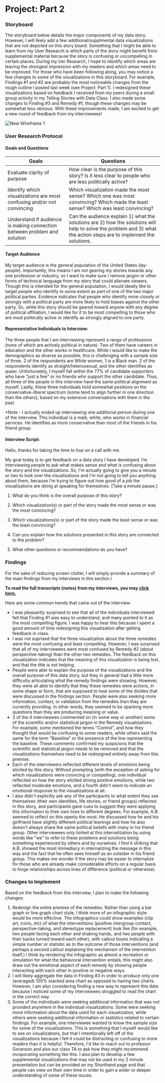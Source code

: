 # Project: Part 2

### Storyboard

The storyboard below details the major components of my data story. However, I will likely add a few additional/supplmental data visualizations that are not depicted on this story board. Something that I might be able to learn from my User Research is which parts of the story might benefit from supplemental material because the story is confusing or uncompelling in certain places. During my Uer Research, I hope to identify which areas are leaving the strongest impression with my readers and which areas need to be improved. For those who have been following along, you may notice a few changes to some of the visualizations in this storyboard. For example, Findings #1 and #2 are probably the most noticeable changes from the rough outline I posted last week (see Project: Part 1). I redesigned these visualizations based on feedback I received from my peers during a small group activity in my Telling Stories with Data Class. I also made some changes to Finding #3 and Remedy #1, though these changes may be somewhat less obvious. With these improvements made, I am excited to get a new round of feedback from my interviewees!

![New Wireframe 1](https://user-images.githubusercontent.com/70919897/95268854-247e1200-0806-11eb-8ee0-831200f6e14a.png)


### User Research Protocol
#### Goals and Questions

| Goals | Questions |
| --- | --- |
|Evaluate clarity of purpose |	How clear is the purpose of this story? Is it less clear to people who are less politically active? |
|Identify which visualizations are most confusing and/or not convincing | Which visualization made the most sense? Which one was most convincing? Which made the least sense? Which was least convincing? |
|Understand if audience is making connection between problem and solution | Can the audience explain 1) what the solutions are 2) how the solutions will help to solve the problem and 3) what the action steps are to implement the solutions. |

#### Target Audience
My target audience is the general population of the United States (lay-people). Importantly, this means I am not gearing my stories towards any one profession or industry, so I want to make sure I remove jargon or other forms of technical language from my story that could alienate viewers. Though this is intended for the general population, I would ideally like to target people who identify to some extent as part of one of the two major political parties. Evidence indicates that people who identify more closely or strongly with a political party are more likely to hold biases against the other party. So, while this story should be geared toward anyone with any degree of political affiliation, I would like for it to be most compelling to those who are most politically active or identify as strongly aligned to one party.

#### Representative Individuals to Interview:
The three people that I am interviewing represent a range of professions (none of which are actively political in nature). Two of them have careers in education and the other works in healthcare. While I would like to make the demographics as diverse as possible, this is challenging with a sample size of three. 2 of the respondents are White women, 1 is a Black man. 2 of the respondents identify as straight/heterosexual, and the other identifies as queer. Unfortunately, I myself fall within the 77% of candidate supporters who have “just a few” or no friends who support the other candidate. Thus, all three of the people in this interview have the same political alignment as myself. Lastly, these three individuals hold somewhat positions on the conservative-liberal spectrum (some tend to align further in one direction than the others), based on my extensive conversations with them in the past.

*Note - I actually ended up interviewing one additional person during one of the interview. This individual is a male, white, who works in financial services. He identifies as more conservative than most of the friends in his friend group.

#### Interview Script:
Hello, thanks for taking the time to hop on a call with me.

My goal today is to get feedback on a data story I have developed. I’m interviewing people to ask what makes sense and what is confusing about the story and the visualizations. So, I'm actually going to give you a minute or two to look over the visualizations and I'm not going to tell you anything about them, because I'm trying to figure out how good of a job the visualizations are doing at speaking for themselves. [Take a minute pause.]

1.	What do you think is the overall purpose of this story?

2.	Which visualization(s) or part of the story made the most sense or was the most convincing?

3.	Which visualizations(s) or part of the story made the least sense or was the least convincing?

4.	Can you explain how the solutions presented in this story are connected to the problem?

5.	What other questions or recommendations do you have?


### Findings
For the sake of reducing screen clutter, I will simply provide a summary of the main findings from my interviews in this section.\

**To read the full transcripts (notes) from my interviews, you may [click here.](InterviewNotes.md)**

Here are some common trends that came out of the interview:
- I was pleasantly surprised to see that all of the individuals interviewed felt that Finding #1 was easy to understand, and many pointed to it as the most compelling figure. I was happy to hear this because I spent a good amount of time redesigning this visualization after getting feedback in class.
- I was not suprised that the three visualization about the three remedies were the most confusing and least compelling. However, I was surprised that all of my interviewees were most confused by Remedy #2 (about perspective-taking) than the other two remedies. The feedback on this visualization indicates that the meaning of this visualization is being lost, and that the title is not helping.
- People were able to explain the purpose of the visualizations and the overall purpose of this data story, but they in general had a little more difficulty articulating what the remedy findings were showing. However, they were all able to identify that they these remedies were actions, in some shape or form, that are supposed to heal some of the divides that were discussed in the findings section. People were also seeking more information, context, or validation from the remedies than they are currently providing. In other words, they seemed to be sparking more questions than they are producing meaning or value.
- 3 of the 4 interviewees commented on (in some way or another) some of the scientific and/or statistical jargon in the Remedy visualizations. For example, some mentioned the terms "Control", and how they thought that would be confusing to some readers, while others said the same for the term "Baseline" or the presence of the line representing the baseline. These comments confirmed my suspicions that the scientific and statistical jargon needs to be removed and that the visualizations themselves need to be redesigned entirely away from this premise.
- Each of the interviewers reflected different levels of emotions being elicited by this story. Without prompting (with the exception of asking for which visualizations were convicing or compelling), one individual reflected on how the story elicited strong positive emotions, while two reflected moderate emotions, and a fourth didn't seem to indicate an emotional response to the visualizaitons at all.
- I also didn't explicitly ask any of the participants to what extent they see themselves (their own identities, life stories, or friend groups) reflected in this story, and participants gave cues to suggest they were applying this information to their own lives to different degrees. For example, A.B. seemed to reflect on this openly the most. He discussed how he and his girlfriend have slightly different political leanings and how he also doesn't always share the same political beliefs with many in his friend group. Other interviewees only hinted at this internalization by using words like "we" to refer to these problems and solutions being something experienced by others and by ourselves. I find it striking that A.B. showed the most immediacy in internalizing the message in this way and the fact that he often sees himself as an outsider in his friend group. This makes me wonder if the story may be easier to internalize for those who are already make considerable efforts on a regular basis to forge relationships across lines of difference (political or otherwise).

### Changes to Implement
Based on the feedback from this interview, I plan to make the following changes:
1. Redesign the entire premise of the remedies. Rather than using a bar graph or line graph chart style, I think more of an infographic style would be more effective. The infographics could show examples (clip art, icons, etc) of what the interventions (positive intergroup contact, perspective-taking, and stereotype replacement) look like (for example, two people facing each other and shaking hands, and two people with their backs turned toward each other), with callout boxes indicating a simple number or statistic as to the outcome of those interventions (and perhaps a second callout explaining the mechanism of the intervention itself.) I think by rendering the infographic as almost a recreation or simulation for what the behavioral intervention entails, this might also draw out the emotional aspect of each remedy by showing people interacting with each other in positive or negative ways.
2. I will likely aggregate the data in Finding #3 in order to produce only one (averaged) 100% stacked area chart as opposed to having two charts. However, I am also considering finding a new way to represent this data because I noticed some of my interviewees struggled to read the chart in the correct way.
3. Some of the individuals were seeking additional information that was not provided anywhere in the individual visualizations. Some were seeking more information about the data used for each visualization, while others were seeking additional information or statistics related to certain findings. For example, one interviewee wanted to know the sample size for some of the visualizations. This is something that I myself would like to see on visualizations, but that I intentionally left off of the visualizations because I felt it could be distracting or confusing to more readers than it is helpful. Therefore, I'd like to reach out to professor Goranson and also our class TA to ask how they might recommend incoporating something like this. I also plan to develop a few supplemental visualizations that may not be used in my 2 minute presentation but can be provided on my Shorthand page and that people can view on their own time in order to gain a wider or deeper understanding of some of these issues.


